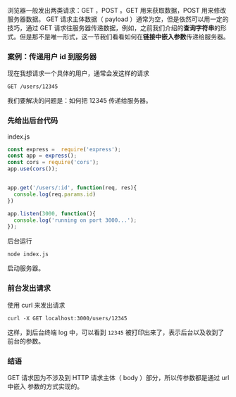 
浏览器一般发出两类请求：GET ，POST 。GET 用来获取数据，POST 用来修改服务器数据。
GET 请求主体数据（ payload ）通常为空，但是依然可以用一定的技巧，通过 GET 请求往服务器传递数据，例如，之前我们介绍的**查询字符串**的形式。但是那不是唯一形式，这一节我们看看如何在**链接中嵌入参数**传递给服务器。

### 案例：传递用户 id 到服务器

现在我想请求一个具体的用户，通常会发这样的请求

```
GET /users/12345
```

我们要解决的问题是：如何把 12345 传递给服务器。


### 先给出后台代码

index.js


```js
const express =  require('express');
const app = express();
const cors = require('cors');
app.use(cors());


app.get('/users/:id', function(req, res){
  console.log(req.params.id)
})

app.listen(3000, function(){
  console.log('running on port 3000...');
});
```

后台运行

```
node index.js
```

启动服务器。

### 前台发出请求

使用 curl 来发出请求

```
curl -X GET localhost:3000/users/12345
```

这样，到后台终端 log 中，可以看到 `12345` 被打印出来了，表示后台以及收到了前台的参数。


### 结语

GET 请求因为不涉及到 HTTP 请求主体（ body ）部分，所以传参数都是通过 url 中嵌入
参数的方式实现的。
